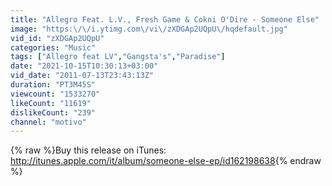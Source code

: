 ```yaml
---
title: "Allegro Feat. L.V., Fresh Game & Cokni O'Dire - Someone Else"
image: "https:\/\/i.ytimg.com\/vi\/zXDGAp2UQpU\/hqdefault.jpg"
vid_id: "zXDGAp2UQpU"
categories: "Music"
tags: ["Allegro feat LV","Gangsta's","Paradise"]
date: "2021-10-15T10:30:13+03:00"
vid_date: "2011-07-13T23:43:13Z"
duration: "PT3M45S"
viewcount: "1533270"
likeCount: "11619"
dislikeCount: "239"
channel: "motivo"
---
```

{% raw %}Buy this release on iTunes: <a rel="nofollow" target="blank" href="http://itunes.apple.com/it/album/someone-else-ep/id162198638">http://itunes.apple.com/it/album/someone-else-ep/id162198638</a>{% endraw %}
